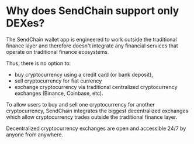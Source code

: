 # Why does SendChain support only DEXes?

The SendChain wallet app is engineered to work outside the traditional finance layer and therefore doesn't integrate any financial services that operate on traditional finance ecosystems.

Thus, there is no option to:

- buy cryptocurrency using a credit card (or bank deposit),
- sell cryptocurrency for fiat currency
- exchange cryptocurrency via traditional centralized cryptocurrency exchanges (Binance, Coinbase, etc).

To allow users to buy and sell one cryptocurrency for another cryptocurrency, SendChain integrates the biggest decentralized exchanges which allow cryptocurrency trades outside the traditional finance layer.

Decentralized cryptocurrency exchanges are open and accessible 24/7 by anyone from anywhere.
